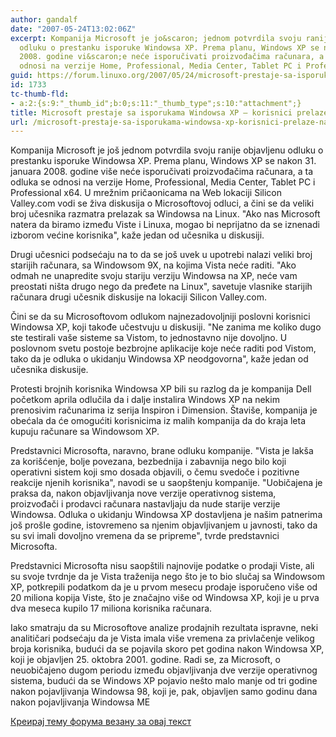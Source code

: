 ```yaml
---
author: gandalf
date: "2007-05-24T13:02:06Z"
excerpt: Kompanija Microsoft je jo&scaron; jednom potvrdila svoju ranije objavljenu
  odluku o prestanku isporuke Windowsa XP. Prema planu, Windows XP se nakon 31. januara
  2008. godine vi&scaron;e neće isporučivati proizvođačima računara, a ta odluka se
  odnosi na verzije Home, Professional, Media Center, Tablet PC i Professional x64.&nbsp;
guid: https://forum.linuxo.org/2007/05/24/microsoft-prestaje-sa-isporukama-windowsa-xp-korisnici-prelaze-na-linux/
id: 1733
tc-thumb-fld:
- a:2:{s:9:"_thumb_id";b:0;s:11:"_thumb_type";s:10:"attachment";}
title: Microsoft prestaje sa isporukama Windowsa XP – korisnici prelaze na Linux?
url: /microsoft-prestaje-sa-isporukama-windowsa-xp-korisnici-prelaze-na-linux/
---
```

Kompanija Microsoft je jo&scaron; jednom potvrdila svoju ranije objavljenu odluku o prestanku isporuke Windowsa XP. Prema planu, Windows XP se nakon 31. januara 2008. godine vi&scaron;e neće isporučivati proizvođačima računara, a ta odluka se odnosi na verzije Home, Professional, Media Center, Tablet PC i Professional x64.&nbsp;<!--break-->U mrežnim pričaonicama na Web lokaciji Silicon Valley.com vodi se živa diskusija o Microsoftovoj odluci, a čini se da veliki broj učesnika razmatra prelazak sa Windowsa na Linux. "Ako nas Microsoft natera da biramo između Viste i Linuxa, mogao bi neprijatno da se iznenadi izborom većine korisnika", kaže jedan od učesnika u diskusiji.

Drugi učesnici podsećaju na to da se jo&scaron; uvek u upotrebi nalazi veliki broj starijih računara, sa Windowsom 9X, na kojima Vista neće raditi. "Ako odmah ne unapredite svoju stariju verziju Windowsa na XP, neće vam preostati ni&scaron;ta drugo nego da pređete na Linux", savetuje vlasnike starijih računara drugi učesnik diskusije na lokaciji Silicon Valley.com.

Čini se da su Microsoftovom odlukom najnezadovoljniji poslovni korisnici Windowsa XP, koji takođe učestvuju u diskusiji. "Ne zanima me koliko dugo ste testirali va&scaron;e sisteme sa Vistom, to jednostavno nije dovoljno. U poslovnom svetu postoje bezbrojne aplikacije koje neće raditi pod Vistom, tako da je odluka o ukidanju Windowsa XP neodgovorna", kaže jedan od učesnika diskusije.

Protesti brojnih korisnika Windowsa XP bili su razlog da je kompanija Dell početkom aprila odlučila da i dalje instalira Windows XP na nekim prenosivim računarima iz serija Inspiron i Dimension. &Scaron;tavi&scaron;e, kompanija je obećala da će omogućiti korisnicima iz malih kompanija da do kraja leta kupuju računare sa Windowsom XP.

Predstavnici Microsofta, naravno, brane odluku kompanije. "Vista je lak&scaron;a za kori&scaron;ćenje, bolje povezana, bezbednija i zabavnija nego bilo koji operativni sistem koji smo dosada objavili, o čemu svedoče i pozitivne reakcije njenih korisnika", navodi se u saop&scaron;tenju kompanije. "Uobičajena je praksa da, nakon objavljivanja nove verzije operativnog sistema, proizvođači i prodavci računara nastavljaju da nude starije verzije Windowsa. Odluka o ukidanju Windowsa XP dostavljena je na&scaron;im patnerima jo&scaron; pro&scaron;le godine, istovremeno sa njenim objavljivanjem u javnosti, tako da su svi imali dovoljno vremena da se pripreme", tvrde predstavnici Microsofta.

Predstavnici Microsofta nisu saop&scaron;tili najnovije podatke o prodaji Viste, ali su svoje tvrdnje da je Vista traženija nego &scaron;to je to bio slučaj sa Windowsom XP, potkrepili podatkom da je u prvom mesecu prodaje isporučeno vi&scaron;e od 20 miliona kopija Viste, &scaron;to je značajno vi&scaron;e od Windowsa XP, koji je u prva dva meseca kupilo 17 miliona korisnika računara.

Iako smatraju da su Microsoftove analize prodajnih rezultata ispravne, neki analitičari podsećaju da je Vista imala vi&scaron;e vremena za privlačenje velikog broja korisnika, budući da se pojavila skoro pet godina nakon Windowsa XP, koji je objavljen 25. oktobra 2001. godine. Radi se, za Microsoft, o neuobičajeno dugom periodu između objavljivanja dve verzije operativnog sistema, budući da se Windows XP pojavio ne&scaron;to malo manje od tri godine nakon pojavljivanja Windowsa 98, koji je, pak, objavljen samo godinu dana nakon pojavljivanja Windowsa ME

[Креирај тему форума везану за овај текст](https://linuxo.org/nova-tema-na-forumu/?se_pid=1733)